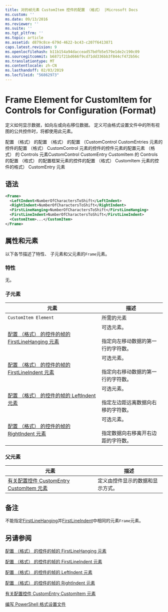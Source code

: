 ```yaml
---
title: 对的帧元素 CustomItem 控件的配置 （格式） |Microsoft Docs
ms.custom: ''
ms.date: 09/13/2016
ms.reviewer: ''
ms.suite: ''
ms.tgt_pltfrm: ''
ms.topic: article
ms.assetid: d879c8ce-679d-4622-bc43-c207f6413871
caps.latest.revision: 9
ms.openlocfilehash: b11b154a94daccead57bdfb5e579e1de2c190c09
ms.sourcegitcommit: b6871f21bd666f9cd71dd336bb3f844cf472b56c
ms.translationtype: MT
ms.contentlocale: zh-CN
ms.lasthandoff: 02/03/2019
ms.locfileid: "56862973"
---
```

# <a name="frame-element-for-customitem-for-controls-for-configuration-format"></a>Frame Element for CustomItem for Controls for Configuration (Format)

定义如何显示数据，如向左或向右移位数据。 定义可由格式设置文件中的所有视图的公共控件时，将都使用此元素。

配置 （格式） 的配置 （格式） 的配置 （CustomControl CustomEntries 元素的控件的配置 （格式） CustomControl 元素的控件的控件元素的配置元素 （格式） 的 Controls 元素CustomControl CustomEntry CustomItem 的 Controls 的配置 （格式） 的配置框架元素的控件的配置 （格式） CustomItem 元素的控件的格式） CustomEntry 元素

## <a name="syntax"></a>语法

```xml
<Frame>
  <LeftIndent>NumberOfCharactersToShift</LeftIndent>
  <RightIndent>NumberOfCharactersToShift</RightIndent>
  <FirstLineHanging>NumberOfCharactersToShift</FirstLineHanging>
  <FirstLineIndent>NumberOfCharactersToShift</FirstLineIndent>
  <CustomItem>...</CustomItem>
</Frame>
```

## <a name="attributes-and-elements"></a>属性和元素

以下各节描述了特性、 子元素和父元素的`Frame`元素。

### <a name="attributes"></a>特性

无。

### <a name="child-elements"></a>子元素

|元素|描述|
|-------------|-----------------|
|`CustomItem Element`|所需的元素|
|[配置 （格式） 的控件的帧的 FirstLineHanging 元素](./firstlinehanging-element-for-frame-for-controls-for-configuration-format.md)|可选元素。<br /><br /> 指定向左移动数据的第一行的字符数。|
|[配置 （格式） 的控件的帧的 FirstLineIndent 元素](./firstlineindent-element-for-frame-for-controls-for-configuration-format.md)|可选元素。<br /><br /> 指定向右移动数据的第一行的字符数。|
|[配置 （格式） 的控件的帧的 LeftIndent 元素](./leftindent-element-for-frame-for-controls-for-configuration-format.md)|可选元素。<br /><br /> 指定左边距远离数据向右移的字符数。|
|[配置 （格式） 的控件的帧的 RightIndent 元素](./rightindent-element-for-frame-for-controls-for-configuration-format.md)|可选元素。<br /><br /> 指定数据向右移离开右边距的字符数。|

### <a name="parent-elements"></a>父元素

|元素|描述|
|-------------|-----------------|
|[有关配置控件 CustomEntry CustomItem 元素](./customitem-element-for-customentry-for-controls-for-configuration-format.md)|定义由控件显示的数据和显示方式。|

## <a name="remarks"></a>备注

不能指定[FirstLineHanging](./firstlinehanging-element-for-frame-for-controls-for-configuration-format.md)并[FirstLineIndent](./firstlineindent-element-for-frame-for-controls-for-configuration-format.md)中相同的元素`Frame`元素。

## <a name="see-also"></a>另请参阅

[配置 （格式） 的控件的帧的 FirstLineHanging 元素](./firstlinehanging-element-for-frame-for-controls-for-configuration-format.md)

[配置 （格式） 的控件的帧的 FirstLineIndent 元素](./firstlineindent-element-for-frame-for-controls-for-configuration-format.md)

[配置 （格式） 的控件的帧的 LeftIndent 元素](./leftindent-element-for-frame-for-controls-for-configuration-format.md)

[配置 （格式） 的控件的帧的 RightIndent 元素](./rightindent-element-for-frame-for-controls-for-configuration-format.md)

[有关配置控件 CustomEntry CustomItem 元素](./customitem-element-for-customentry-for-controls-for-configuration-format.md)

[编写 PowerShell 格式设置文件](./writing-a-powershell-formatting-file.md)
